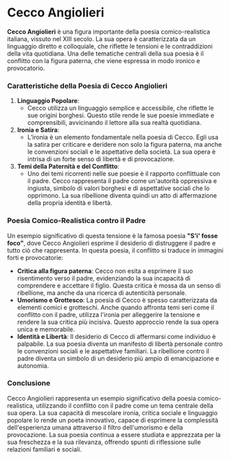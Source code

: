 # Cecco Angiolieri

**Cecco Angiolieri** è una figura importante della poesia comico-realistica italiana, vissuto nel XIII secolo. La sua opera è caratterizzata da un linguaggio diretto e colloquiale, che riflette le tensioni e le contraddizioni della vita quotidiana. Una delle tematiche centrali della sua poesia è il conflitto con la figura paterna, che viene espressa in modo ironico e provocatorio.

### Caratteristiche della Poesia di Cecco Angiolieri

1. **Linguaggio Popolare**:
    - Cecco utilizza un linguaggio semplice e accessibile, che riflette le sue origini borghesi. Questo stile rende le sue poesie immediate e comprensibili, avvicinando il lettore alla sua realtà quotidiana.
2. **Ironia e Satira**:
    - L’ironia è un elemento fondamentale nella poesia di Cecco. Egli usa la satira per criticare e deridere non solo la figura paterna, ma anche le convenzioni sociali e le aspettative della società. La sua opera è intrisa di un forte senso di libertà e di provocazione.
3. **Temi della Paternità e del Conflitto**:
    - Uno dei temi ricorrenti nelle sue poesie è il rapporto conflittuale con il padre. Cecco rappresenta il padre come un'autorità oppressiva e ingiusta, simbolo di valori borghesi e di aspettative sociali che lo opprimono. La sua ribellione diventa quindi un atto di affermazione della propria identità e libertà.

### Poesia Comico-Realistica contro il Padre

Un esempio significativo di questa tensione è la famosa poesia **"S'i' fosse foco"**, dove Cecco Angiolieri esprime il desiderio di distruggere il padre e tutto ciò che rappresenta. In questa poesia, il conflitto si traduce in immagini forti e provocatorie:

- **Critica alla figura paterna**: Cecco non esita a esprimere il suo risentimento verso il padre, evidenziando la sua incapacità di comprendere e accettare il figlio. Questa critica è mossa da un senso di ribellione, ma anche da una ricerca di autenticità personale.
- **Umorismo e Grottesco**: La poesia di Cecco è spesso caratterizzata da elementi comici e grotteschi. Anche quando affronta temi seri come il conflitto con il padre, utilizza l'ironia per alleggerire la tensione e rendere la sua critica più incisiva. Questo approccio rende la sua opera unica e memorabile.
- **Identità e Libertà**: Il desiderio di Cecco di affermarsi come individuo è palpabile. La sua poesia diventa un manifesto di libertà personale contro le convenzioni sociali e le aspettative familiari. La ribellione contro il padre diventa un simbolo di un desiderio più ampio di emancipazione e autonomia.

### Conclusione

Cecco Angiolieri rappresenta un esempio significativo della poesia comico-realistica, utilizzando il conflitto con il padre come un tema centrale della sua opera. La sua capacità di mescolare ironia, critica sociale e linguaggio popolare lo rende un poeta innovativo, capace di esprimere la complessità dell'esperienza umana attraverso il filtro dell'umorismo e della provocazione. La sua poesia continua a essere studiata e apprezzata per la sua freschezza e la sua rilevanza, offrendo spunti di riflessione sulle relazioni familiari e sociali.
